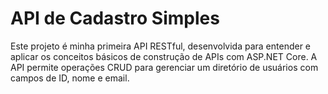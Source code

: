 # API de Cadastro Simples

Este projeto é minha primeira API RESTful, desenvolvida para entender e aplicar os conceitos básicos de construção de APIs com ASP.NET Core. A API permite operações CRUD para gerenciar um diretório de usuários com campos de ID, nome e email.
